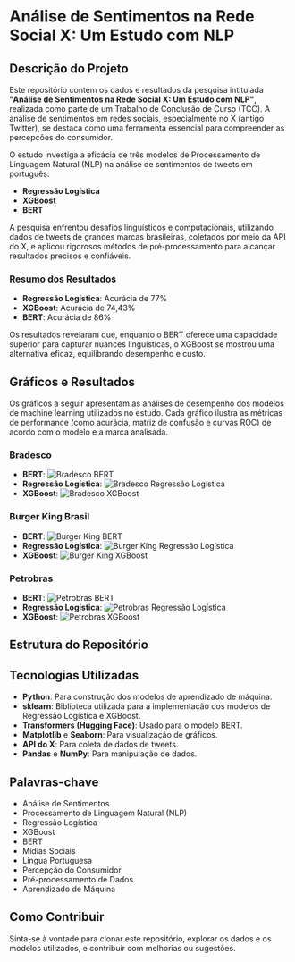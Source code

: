 <!DOCTYPE html>
<html>
<head>
    <meta charset="UTF-8">
    <meta name="viewport" content="width=device-width, initial-scale=1.0">
    
</head>
<body>
    <h1>Análise de Sentimentos na Rede Social X: Um Estudo com NLP</h1>
    <h2>Descrição do Projeto</h2>
    <p>Este repositório contém os dados e resultados da pesquisa intitulada <strong>"Análise de Sentimentos na Rede Social X: Um Estudo com NLP"</strong>, realizada como parte de um Trabalho de Conclusão de Curso (TCC). A análise de sentimentos em redes sociais, especialmente no X (antigo Twitter), se destaca como uma ferramenta essencial para compreender as percepções do consumidor. </p>
    <p> O estudo investiga a eficácia de três modelos de Processamento de Linguagem Natural (NLP) na análise de sentimentos de tweets em português: </p>
    <ul>
        <li><strong>Regressão Logística</strong></li>
        <li><strong>XGBoost</strong></li>
        <li><strong>BERT</strong></li>
    </ul>
    <p>A pesquisa enfrentou desafios linguísticos e computacionais, utilizando dados de tweets de grandes marcas brasileiras, coletados por meio da API do X, e aplicou rigorosos métodos de pré-processamento para alcançar resultados precisos e confiáveis. </p>
    <h3>Resumo dos Resultados</h3>
    <ul>
        <li><strong>Regressão Logística</strong>: Acurácia de 77%</li>
        <li><strong>XGBoost</strong>: Acurácia de 74,43%</li>
        <li><strong>BERT</strong>: Acurácia de 86%</li>
    </ul>
    <p> Os resultados revelaram que, enquanto o BERT oferece uma capacidade superior para capturar nuances linguísticas, o XGBoost se mostrou uma alternativa eficaz, equilibrando desempenho e custo.</p>
    <h2>Gráficos e Resultados</h2>
    <p> Os gráficos a seguir apresentam as análises de desempenho dos modelos de machine learning utilizados no estudo. Cada gráfico ilustra as métricas de performance (como acurácia, matriz de confusão e curvas ROC) de acordo com o modelo e a marca analisada.</p>
<h3>Bradesco</h3>
    <ul>
        <li><strong>BERT</strong>: <img src="./Bradesco BERT.png" alt="Bradesco BERT" /></li>
        <li><strong>Regressão Logística</strong>: <img src="./Bradesco Regressão Logística.png" alt="Bradesco Regressão Logística" /></li>
        <li><strong>XGBoost</strong>: <img src="./Bradesco XGBoost.png" alt="Bradesco XGBoost" /></li>
    </ul>
    <h3>Burger King Brasil</h3>
    <ul>
        <li><strong>BERT</strong>: <img src="./BurgerKingBR BERT.png" alt="Burger King BERT" /></li>
        <li><strong>Regressão Logística</strong>: <img src="./BurgerKing Regressão Logística.png" alt="Burger King Regressão Logística" /></li>
        <li><strong>XGBoost</strong>: <img src="./BurgerKingBR XGBoost.png" alt="Burger King XGBoost" /></li>
    </ul>
    <h3>Petrobras</h3>
    <ul>
        <li><strong>BERT</strong>: <img src="./Petrobras BERT.png" alt="Petrobras BERT" /></li>
        <li><strong>Regressão Logística</strong>: <img src="./Petrobras Regressão Logística.png" alt="Petrobras Regressão Logística" /></li>
        <li><strong>XGBoost</strong>: <img src="./Petrobras XGBoost.png" alt="Petrobras XGBoost" /></li>
    </ul>
    <h2>Estrutura do Repositório</h2>
    <h2>Tecnologias Utilizadas</h2>
    <ul>
        <li><strong>Python</strong>: Para construção dos modelos de aprendizado de máquina.</li>
        <li><strong>sklearn</strong>: Biblioteca utilizada para a implementação dos modelos de Regressão Logística e XGBoost.</li>
        <li><strong>Transformers (Hugging Face)</strong>: Usado para o modelo BERT.</li>
        <li><strong>Matplotlib</strong> e <strong>Seaborn</strong>: Para visualização de gráficos.</li>
        <li><strong>API do X</strong>: Para coleta de dados de tweets.</li>
        <li><strong>Pandas</strong> e <strong>NumPy</strong>: Para manipulação de dados.</li>
    </ul>
    <h2>Palavras-chave</h2>
    <ul>
        <li>Análise de Sentimentos</li>
        <li>Processamento de Linguagem Natural (NLP)</li>
        <li>Regressão Logística</li>
        <li>XGBoost</li>
        <li>BERT</li>
        <li>Mídias Sociais</li>
        <li>Língua Portuguesa</li>
        <li>Percepção do Consumidor</li>
        <li>Pré-processamento de Dados</li>
        <li>Aprendizado de Máquina</li>
    </ul>
    <h2>Como Contribuir</h2>
    <p>
        Sinta-se à vontade para clonar este repositório, explorar os dados e os modelos utilizados, e contribuir com melhorias ou sugestões.
    </p>
</body>
</html>
